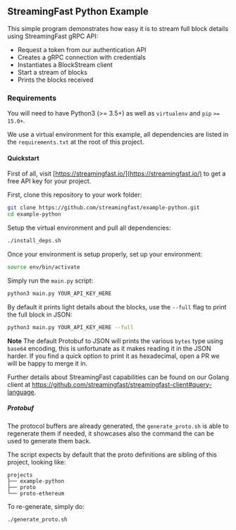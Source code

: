 ## StreamingFast Python Example

This simple program demonstrates how easy it is to stream full block details using StreamingFast gRPC
API:

* Request a token from our authentication API
* Creates a gRPC connection with credentials
* Instantiates a BlockStream client
* Start a stream of blocks
* Prints the blocks received

### Requirements

You will need to have Python3 (>= 3.5+) as well as `virtualenv` and `pip`
`>= 15.0+`.

We use a virtual environment for this example, all dependencies are listed
in the `requirements.txt` at the root of this project.

#### Quickstart

First of all, visit [https://streamingfast.io/](https://streamingfast.io/) to get
a free API key for your project.

First, clone this repository to your work folder:

```bash
git clone https://github.com/streamingfast/example-python.git
cd example-python
```

Setup the virtual environment and pull all dependencies:

```bash
./install_deps.sh
```

Once your environment is setup properly, set up your environment:

```bash
source env/bin/activate
```

Simply run the `main.py` script:

```bash
python3 main.py YOUR_API_KEY_HERE
```

By default it prints light details about the blocks, use the `--full` flag to
print the full block in JSON:

```bash
python3 main.py YOUR_API_KEY_HERE --full
```

**Note** The default Protobuf to JSON will prints the various `bytes` type using `base64` encoding, this is unfortunate as it makes reading it in the JSON harder. If you find a quick option to print it as hexadecimal, open a PR we will be happy to merge it in.

Further details about StreamingFast capabilities can be found on our Golang client at https://github.com/streamingfast/streamingfast-client#query-language.

##### Protobuf

The protocol buffers are already generated, the `generate_proto.sh` is able to regenerate them if needed, it showcases also the command the can be used to generate them back.

The script expects by default that the proto definitions are sibling of this project, looking like:

```
projects
├── example-python
├── proto
└── proto-ethereum
```

To re-generate, simply do:

```bash
./generate_proto.sh
```
